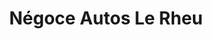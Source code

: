 ---
title: "Négoce Autos Le Rheu"
url: /le-rheu/negoce-autos-le-rheu/
shop: réparation de voitures
---